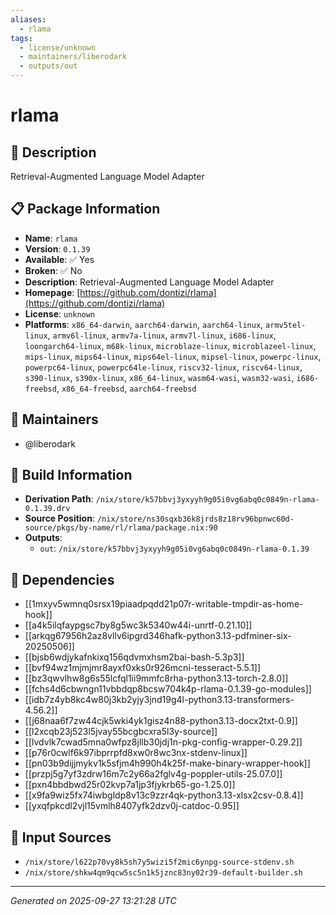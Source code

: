 ```yaml
---
aliases:
  - rlama
tags:
  - license/unknown
  - maintainers/liberodark
  - outputs/out
---
```


# rlama

## 📝 Description

Retrieval-Augmented Language Model Adapter

## 📋 Package Information

- **Name**: `rlama`
- **Version**: `0.1.39`
- **Available**: ✅ Yes
- **Broken**: ✅ No
- **Description**: Retrieval-Augmented Language Model Adapter
- **Homepage**: [https://github.com/dontizi/rlama](https://github.com/dontizi/rlama)
- **License**: `unknown`
- **Platforms**: `x86_64-darwin`, `aarch64-darwin`, `aarch64-linux`, `armv5tel-linux`, `armv6l-linux`, `armv7a-linux`, `armv7l-linux`, `i686-linux`, `loongarch64-linux`, `m68k-linux`, `microblaze-linux`, `microblazeel-linux`, `mips-linux`, `mips64-linux`, `mips64el-linux`, `mipsel-linux`, `powerpc-linux`, `powerpc64-linux`, `powerpc64le-linux`, `riscv32-linux`, `riscv64-linux`, `s390-linux`, `s390x-linux`, `x86_64-linux`, `wasm64-wasi`, `wasm32-wasi`, `i686-freebsd`, `x86_64-freebsd`, `aarch64-freebsd`
## 👥 Maintainers

- @liberodark


## 🔧 Build Information

- **Derivation Path**: `/nix/store/k57bbvj3yxyyh9g05i0vg6abq0c0849n-rlama-0.1.39.drv`
- **Source Position**: `/nix/store/ns30sqxb36k8jrds8z18rv96bpnwc60d-source/pkgs/by-name/rl/rlama/package.nix:90`
- **Outputs**:
  - `out`:  `/nix/store/k57bbvj3yxyyh9g05i0vg6abq0c0849n-rlama-0.1.39`

## 🔗 Dependencies

- [[1mxyv5wmnq0srsx19piaadpqdd21p07r-writable-tmpdir-as-home-hook]]
- [[a4k5ilqfaypgsc7by8g5wc3k5340w44i-unrtf-0.21.10]]
- [[arkqg67956h2az8vllv6ipgrd346hafk-python3.13-pdfminer-six-20250506]]
- [[bjsb6wdjykafnkixq156qdvmxhsm2bai-bash-5.3p3]]
- [[bvf94wz1mjmjmr8ayxf0xks0r926mcni-tesseract-5.5.1]]
- [[bz3qwvlhw8g6s55lcfql1ii9mmfc8rha-python3.13-torch-2.8.0]]
- [[fchs4d6cbwngn11vbbdqp8bcsw704k4p-rlama-0.1.39-go-modules]]
- [[idb7z4yb8kc4w80j3kb2yjy3jnd19g4l-python3.13-transformers-4.56.2]]
- [[j68naa6f7zw44cjk5wki4yk1gisz4n88-python3.13-docx2txt-0.9]]
- [[l2xcqb23j523l5jvay55bcgbcxra5l3y-source]]
- [[lvdvlk7cwad5mna0wfpz8jllb30jdj1n-pkg-config-wrapper-0.29.2]]
- [[p76r0cwlf6k97ibprrpfd8xw0r8wc3nx-stdenv-linux]]
- [[pn03b9dijjmykv1k5sfjm4h990h4k25f-make-binary-wrapper-hook]]
- [[przpj5g7yf3zdrw16m7c2y66a2fglv4g-poppler-utils-25.07.0]]
- [[pxn4bbdbwd25r02kvp7a1jp3fjykrb65-go-1.25.0]]
- [[x9fa9wiz5fx74iwbgldp8v13c9zzr4qk-python3.13-xlsx2csv-0.8.4]]
- [[yxqfpkcdl2vjl15vmlh8407yfk2dzv0j-catdoc-0.95]]

## 📁 Input Sources

- `/nix/store/l622p70vy8k5sh7y5wizi5f2mic6ynpg-source-stdenv.sh`
- `/nix/store/shkw4qm9qcw5sc5n1k5jznc83ny02r39-default-builder.sh`

---
*Generated on 2025-09-27 13:21:28 UTC*
